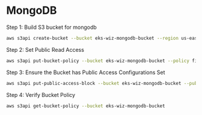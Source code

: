 # MongoDB

Step 1: Build S3 bucket for mongodb

```bash
aws s3api create-bucket --bucket eks-wiz-mongodb-bucket --region us-east-1 
```
Step 2: Set Public Read Access

```bash
aws s3api put-bucket-policy --bucket eks-wiz-mongodb-bucket --policy file://s3policy.json
```

Step 3: Ensure the Bucket has Public Access Configurations Set

```bash
aws s3api put-public-access-block --bucket eks-wiz-mongodb-bucket --public-access-block-configuration "BlockPublicAcls=false,IgnorePublicAcls=false,BlockPublicPolicy=false,RestrictPublicBuckets=false"
```

Step 4: Verify Bucket Policy

```bash
aws s3api get-bucket-policy --bucket eks-wiz-mongodb-bucket
```